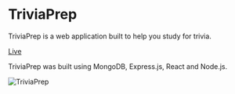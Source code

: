 # TriviaPrep

TriviaPrep is a web application built to help you study for trivia.

[Live](https://trivia-prep.herokuapp.com/#/)

TriviaPrep was built using MongoDB, Express.js, React and Node.js.

![TriviaPrep](https://media.giphy.com/media/C2mXtpZvpk1gFPW9ug/giphy.gif)